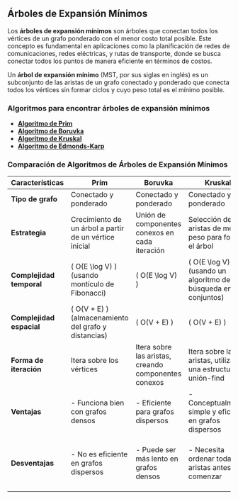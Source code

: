 ## **Árboles de Expansión Mínimos**

Los **árboles de expansión mínimos** son árboles que conectan todos los vértices de un grafo ponderado con el menor costo total posible. Este concepto es fundamental en aplicaciones como la planificación de redes de comunicaciones, redes eléctricas, y rutas de transporte, donde se busca conectar todos los puntos de manera eficiente en términos de costos.

Un **árbol de expansión mínimo** (MST, por sus siglas en inglés) es un subconjunto de las aristas de un grafo conectado y ponderado que conecta todos los vértices sin formar ciclos y cuyo peso total es el mínimo posible.

### Algoritmos para encontrar árboles de expansión mínimos

- **[Algoritmo de Prim](https://github.com/cesarfrancoe/DataStructures/blob/main/Graphs/Prim_algorithm.md)**
- **[Algoritmo de Boruvka](https://github.com/cesarfrancoe/DataStructures/blob/main/Graphs/Boruvka_algorithm.md)**
- **[Algoritmo de Kruskal](https://github.com/cesarfrancoe/DataStructures/blob/main/Graphs/Kruskal_algorithm.md)**
- **[Algoritmo de Edmonds-Karp](https://github.com/cesarfrancoe/DataStructures/blob/main/Graphs/MST/Edmon_Karp_Algorithm.md)**

### **Comparación de Algoritmos de Árboles de Expansión Mínimos**

| **Características**         | **Prim**                                                | **Boruvka**                                              | **Kruskal**                                              | **Edmonds-Karp**                                          |
|-----------------------------|--------------------------------------------------------|----------------------------------------------------------|----------------------------------------------------------|----------------------------------------------------------|
| **Tipo de grafo**           | Conectado y ponderado                                  | Conectado y ponderado                                    | Conectado y ponderado                                    | Conectado y ponderado                                    |
| **Estrategia**              | Crecimiento de un árbol a partir de un vértice inicial | Unión de componentes conexos en cada iteración           | Selección de aristas de menor peso para formar el árbol | Encontrar el flujo máximo en redes de flujo, utilizado también para encontrar el MST |
| **Complejidad temporal**    | \( O(E \log V) \) (usando montículo de Fibonacci)        | \( O(E \log V) \)                                        | \( O(E \log V) \) (usando un algoritmo de búsqueda en conjuntos) | \( O(VE^2) \) (usando una búsqueda en anchura)          |
| **Complejidad espacial**    | \( O(V + E) \) (almacenamiento del grafo y distancias) | \( O(V + E) \)                                           | \( O(V + E) \)                                           | \( O(V + E) \) (almacenamiento de flujo residual)     |
| **Forma de iteración**      | Itera sobre los vértices                             | Itera sobre las aristas, creando componentes conexos     | Itera sobre las aristas, utilizando una estructura de unión-find | Utiliza una búsqueda en anchura para encontrar el flujo máximo |
| **Ventajas**                | - Funciona bien con grafos densos                      | - Eficiente para grafos dispersos                         | - Conceptualmente simple y eficiente en grafos dispersos | - Eficiente en grafos densos y grandes flujos de red   |
| **Desventajas**             | - No es eficiente en grafos dispersos                   | - Puede ser más lento en grafos densos                    | - Necesita ordenar todas las aristas antes de comenzar   | - Más complejo y con una mayor complejidad temporal comparado con otros algoritmos |
